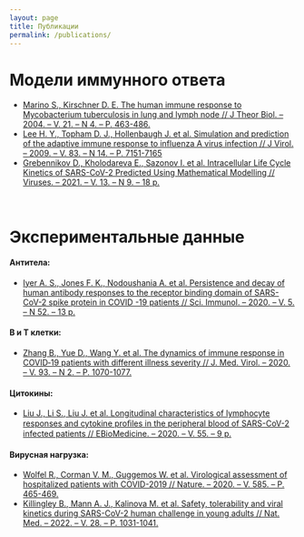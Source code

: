 ```yaml
---
layout: page
title: Публикации
permalink: /publications/
---
```


# Модели иммунного ответа
<a id="marino"></a>
- <a href="https://gitlab.sirius-web.org/immunology/immunology.pages.sirius-web.org/-/raw/master/web-platform_immunology/Publications/Immunological%20modeling/Multi-compartmental/Marino_S_2004_J_Theor_Biol.pdf?inline=false" download>Marino S., Kirschner D. E. The human immune response to Mycobacterium tuberculosis in lung and lymph node // J Theor Biol. – 2004. – V. 21. – N 4. – P. 463-486.</a>
<a id="lee"></a>
- <a href="https://gitlab.sirius-web.org/immunology/immunology.pages.sirius-web.org/-/raw/master/web-platform_immunology/Publications/Immunological%20modeling/Multi-compartmental/Lee_HY_2009_J_Virol.pdf?inline=false" download>Lee H. Y., Topham D. J., Hollenbaugh J. et al. Simulation and prediction of the adaptive immune response to influenza A virus infection // J Virol. – 2009. – V. 83. – N 14. – P. 7151-7165</a>
<a id="grebennikov"></a>
- <a href="https://gitlab.sirius-web.org/immunology/immunology.pages.sirius-web.org/-/raw/master/web-platform_immunology/Publications/Immunological%20modeling/One-compartmental/Grebennikov_D_2021_Viruses.pdf?inline=false" download>Grebennikov D., Kholodareva E., Sazonov I. et al. Intracellular Life Cycle Kinetics of SARS-CoV-2 Predicted Using Mathematical Modelling // Viruses. – 2021. – V. 13. – N 9. – 18 p.</a>

<br>

# Экспериментальные данные
#### Антитела:

<a id="antibodies"></a>
- <a href="https://gitlab.sirius-web.org/immunology/immunology.pages.sirius-web.org/-/raw/master/web-platform_immunology/Publications/Immune%20response/Abs/Iyer_AS_2020_Sci_Immunol.pdf?inline=false" download>Iyer A. S., Jones F. K., Nodoushania A. et al. Persistence and decay of human antibody responses to the receptor binding domain of SARS-CoV-2 spike protein in COVID -19 patients // Sci. Immunol. – 2020. – V. 5. – N 52. – 13 p.</a>

#### В и Т клетки:
<a id="b_t_cells"></a>
- <a href="https://gitlab.sirius-web.org/immunology/immunology.pages.sirius-web.org/-/raw/master/web-platform_immunology/Publications/Immune%20response/B-cells/Zhang_B_2020_J_Med_Virol.pdf?inline=false" download>Zhang B., Yue D., Wang Y. et al. The dynamics of immune response in COVID‐19 patients with different illness severity // J. Med. Virol. – 2020. – V. 93. – N 2. – P. 1070-1077.</a>

#### Цитокины:
<a id="cytokines"></a>
- <a href="https://gitlab.sirius-web.org/immunology/immunology.pages.sirius-web.org/-/raw/master/web-platform_immunology/Publications/Immune%20response/Regulation/Liu_J_2020_EBioMedicine.pdf?inline=false" download>Liu J., Li S., Liu J. et al. Longitudinal characteristics of lymphocyte responses and cytokine proﬁles in the peripheral blood of SARS-CoV-2 infected patients // EBioMedicine. – 2020. – V. 55. – 9 p.</a>

#### Вирусная нагрузка:
<a id="viral_load_sputum"></a>
- <a href="https://gitlab.sirius-web.org/immunology/immunology.pages.sirius-web.org/-/raw/master/web-platform_immunology/Publications/Viral%20load/Wolfel_R_2020_Nature.pdf?inline=false" download>Wolfel R., Corman V. M., Guggemos W. et al. Virological assessment of hospitalized patients with COVID-2019 // Nature. – 2020. – V. 585. – P. 465-469.</a>
<a id="viral_load_nose"></a>
- <a href="https://gitlab.sirius-web.org/immunology/immunology.pages.sirius-web.org/-/raw/master/web-platform_immunology/Publications/Viral%20load/Killingley_B_2022_Nat_Med.pdf?inline=false" download>Killingley B., Mann A. J., Kalinova M. et al. Safety, tolerability and viral kinetics during SARS-CoV-2 human challenge in young adults // Nat. Med. – 2022. – V. 28. – P. 1031-1041.</a>

